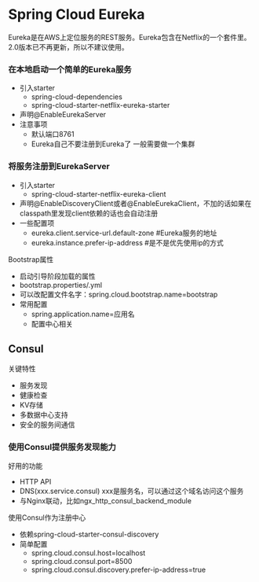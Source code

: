 # Spring Cloud Eureka

Eureka是在AWS上定位服务的REST服务。Eureka包含在Netflix的一个套件里。2.0版本已不再更新，所以不建议使用。

### 在本地启动⼀个简单的Eureka服务
* 引入starter
  * spring-cloud-dependencies
  * spring-cloud-starter-netflix-eureka-starter
* 声明@EnableEurekaServer
* 注意事项
  * 默认端口8761
  * Eureka⾃己不要注册到Eureka了
一般需要做一个集群

### 将服务注册到EurekaServer
* 引入starter
  * spring-cloud-starter-netflix-eureka-client
* 声明@EnableDiscoveryClient或者@EnableEurekaClient，不加的话如果在classpath里发现client依赖的话也会自动注册
* ⼀些配置项
  * eureka.client.service-url.default-zone #Eureka服务的地址
  * eureka.instance.prefer-ip-address #是不是优先使用ip的方式

Bootstrap属性
* 启动引导阶段加载的属性
* bootstrap.properties/.yml
* 可以改配置文件名字：spring.cloud.bootstrap.name=bootstrap
* 常用配置
  * spring.application.name=应⽤名
  * 配置中心相关


## Consul
关键特性
* 服务发现
* 健康检查
* KV存储
* 多数据中⼼支持
* 安全的服务间通信

### 使⽤Consul提供服务发现能⼒
好用的功能
* HTTP API
* DNS(xxx.service.consul) xxx是服务名，可以通过这个域名访问这个服务
* 与Nginx联动，⽐如ngx_http_consul_backend_module

使⽤Consul作为注册中心
* 依赖spring-cloud-starter-consul-discovery
* 简单配置
  * spring.cloud.consul.host=localhost
  * spring.cloud.consul.port=8500
  * spring.cloud.consul.discovery.prefer-ip-address=true